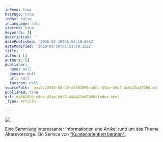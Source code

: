 ```yaml
---
inFeed: true
hasPage: true
inNav: false
inLanguage: null
starred: true
keywords: []
description: ''
datePublished: '2016-02-10T06:52:10.666Z'
dateModified: '2016-02-10T06:51:59.152Z'
title: ''
author: []
authors: []
publisher:
  name: null
  domain: null
  url: null
  favicon: null
sourcePath: _posts/2016-02-10-d4661896-c8dc-45ae-b9c7-4a8a21ad7068.md
published: true
url: d4661896-c8dc-45ae-b9c7-4a8a21ad7068/index.html
_type: Article

---
```

![](https://the-grid-user-content.s3-us-west-2.amazonaws.com/d9483cdd-9c4c-4892-84e5-da8847d8d1b2.png)

Eine Sammlung interessanter Informationen und Artikel rund um das Thema Altersvorsorge. Ein Service von ["Kundenorientiert beraten".][0]

[0]: http://www.kundenorientiert-beraten.de/
